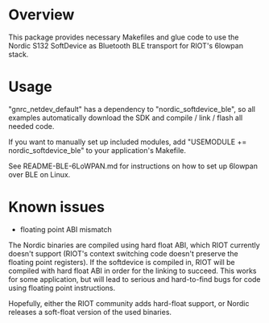 # Overview

This package provides necessary Makefiles and glue code to use the Nordic S132
SoftDevice as Bluetooth BLE transport for RIOT's 6lowpan stack.

# Usage

"gnrc_netdev_default" has a dependency to "nordic_softdevice_ble", so all
examples automatically download the SDK and compile / link / flash all needed
code.

If you want to manually set up included modules, add "USEMODULE +=
nordic_softdevice_ble" to your application's Makefile.

See README-BLE-6LoWPAN.md for instructions on how to set up 6lowpan over BLE on
Linux.

# Known issues

- floating point ABI mismatch

The Nordic binaries are compiled using hard float ABI, which RIOT currently
doesn't support (RIOT's context switching code doesn't preserve the floating
point registers).  If the softdevice is compiled in, RIOT will be compiled with
hard float ABI in order for the linking to succeed.  This works for some
application, but will lead to serious and hard-to-find bugs for code using
floating point instructions.

Hopefully, either the RIOT community adds hard-float support, or Nordic
releases a soft-float version of the used binaries.
